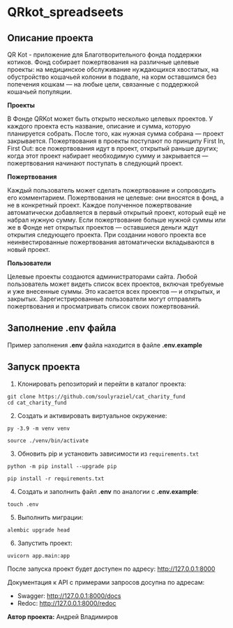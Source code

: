 # QRkot_spreadseets

## Описание проекта
QR Kot - приложение для Благотворительного фонда поддержки котиков. Фонд собирает пожертвования на различные целевые проекты: на медицинское обслуживание нуждающихся хвостатых, на обустройство кошачьей колонии в подвале, на корм оставшимся без попечения кошкам — на любые цели, связанные с поддержкой кошачьей популяции.

**Проекты**

В Фонде QRKot может быть открыто несколько целевых проектов. У каждого проекта есть название, описание и сумма, которую планируется собрать. После того, как нужная сумма собрана — проект закрывается.
Пожертвования в проекты поступают по принципу First In, First Out: все пожертвования идут в проект, открытый раньше других; когда этот проект набирает необходимую сумму и закрывается — пожертвования начинают поступать в следующий проект.

**Пожертвования**

Каждый пользователь может сделать пожертвование и сопроводить его комментарием. Пожертвования не целевые: они вносятся в фонд, а не в конкретный проект. Каждое полученное пожертвование автоматически добавляется в первый открытый проект, который ещё не набрал нужную сумму. Если пожертвование больше нужной суммы или же в Фонде нет открытых проектов — оставшиеся деньги ждут открытия следующего проекта. При создании нового проекта все неинвестированные пожертвования автоматически вкладываются в новый проект.

**Пользователи**

Целевые проекты создаются администраторами сайта. 
Любой пользователь может видеть список всех проектов, включая требуемые и уже внесенные суммы. Это касается всех проектов — и открытых, и закрытых.
Зарегистрированные пользователи могут отправлять пожертвования и просматривать список своих пожертвований.

## Заполнение .env файла

Пример заполнения **.env** файла находится в файле **.env.example**


## Запуск проекта
1. Клонировать репозиторий и перейти в каталог проекта:
```
git clone https://github.com/soulyraziel/cat_charity_fund
cd cat_charity_fund
```

2. Создать и активировать виртуальное окружение:
```
py -3.9 -m venv venv

source ./venv/bin/activate
```

3. Обновить pip и установить зависимости из ```requirements.txt```
```
python -m pip install --upgrade pip

pip install -r requirements.txt
```

4. Создать и заполнить файл **.env** по аналогии с **.env.example**:

```
touch .env
```

5. Выполнить миграции:
```
alembic upgrade head
```

6. Запустить проект:
```
uvicorn app.main:app
```

После запуска проект будет доступен по адресу: http://127.0.0.1:8000

Документация к API с примерами запросов досупна по адресам:
- Swagger: http://127.0.0.1:8000/docs
- Redoc: http://127.0.0.1:8000/redoc


**Автор проекта:** Андрей Владимиров